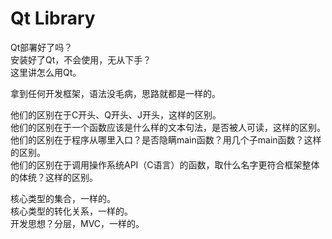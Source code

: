 # Qt Library  

Qt部署好了吗？  
安装好了Qt，不会使用，无从下手？  
这里讲怎么用Qt。  

拿到任何开发框架，语法没毛病，思路就都是一样的。  

他们的区别在于C开头、Q开头、J开头，这样的区别。  
他们的区别在于一个函数应该是什么样的文本句法，是否被人可读，这样的区别。  
他们的区别在于程序从哪里入口？是否隐瞒main函数？用几个子main函数？这样的区别。  
他们的区别在于调用操作系统API（C语言）的函数，取什么名字更符合框架整体的体统？这样的区别。  

核心类型的集合，一样的。  
核心类型的转化关系，一样的。  
开发思想？分层，MVC，一样的。  
